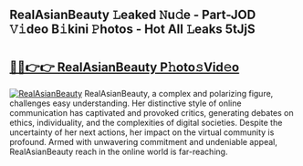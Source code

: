 ## RealAsianBeauty 𝙻eaked 𝙽u𝚍e - Part-JOD 𝚅𝚒deo B𝚒kini 𝙿hotos - Hot All 𝙻eaks 5tJjS

# <h2><a href="http://ld1uv4.urlbe.top/?page=RealAsianBeauty">🔗🔗👉👉 RealAsianBeauty P𝚑oto𝚜Vid𝚎o</a></h2>

[![RealAsianBeauty](https://i.imgur.com/eBuTRDB.gif)](http://ld1uv4.urlbe.top/?page=RealAsianBeauty)
RealAsianBeauty, a complex and polarizing figure, challenges easy understanding. Her distinctive style of online communication has captivated and provoked critics, generating debates on ethics, individuality, and the complexities of digital societies. Despite the uncertainty of her next actions, her impact on the virtual community is profound. Armed with unwavering commitment and undeniable appeal, RealAsianBeauty reach in the online world is far-reaching.
